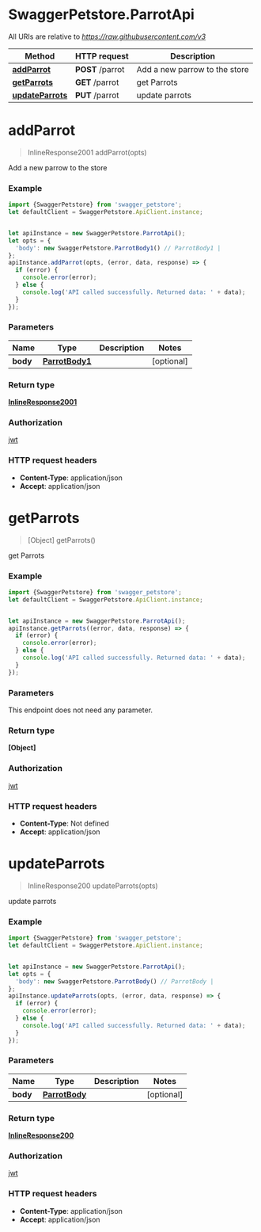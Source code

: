 # SwaggerPetstore.ParrotApi

All URIs are relative to *https://raw.githubusercontent.com/v3*

Method | HTTP request | Description
------------- | ------------- | -------------
[**addParrot**](ParrotApi.md#addParrot) | **POST** /parrot | Add a new parrow to the store
[**getParrots**](ParrotApi.md#getParrots) | **GET** /parrot | get Parrots
[**updateParrots**](ParrotApi.md#updateParrots) | **PUT** /parrot | update parrots

<a name="addParrot"></a>
# **addParrot**
> InlineResponse2001 addParrot(opts)

Add a new parrow to the store

### Example
```javascript
import {SwaggerPetstore} from 'swagger_petstore';
let defaultClient = SwaggerPetstore.ApiClient.instance;


let apiInstance = new SwaggerPetstore.ParrotApi();
let opts = { 
  'body': new SwaggerPetstore.ParrotBody1() // ParrotBody1 | 
};
apiInstance.addParrot(opts, (error, data, response) => {
  if (error) {
    console.error(error);
  } else {
    console.log('API called successfully. Returned data: ' + data);
  }
});
```

### Parameters

Name | Type | Description  | Notes
------------- | ------------- | ------------- | -------------
 **body** | [**ParrotBody1**](ParrotBody1.md)|  | [optional] 

### Return type

[**InlineResponse2001**](InlineResponse2001.md)

### Authorization

[jwt](../README.md#jwt)

### HTTP request headers

 - **Content-Type**: application/json
 - **Accept**: application/json

<a name="getParrots"></a>
# **getParrots**
> [Object] getParrots()

get Parrots

### Example
```javascript
import {SwaggerPetstore} from 'swagger_petstore';
let defaultClient = SwaggerPetstore.ApiClient.instance;


let apiInstance = new SwaggerPetstore.ParrotApi();
apiInstance.getParrots((error, data, response) => {
  if (error) {
    console.error(error);
  } else {
    console.log('API called successfully. Returned data: ' + data);
  }
});
```

### Parameters
This endpoint does not need any parameter.

### Return type

**[Object]**

### Authorization

[jwt](../README.md#jwt)

### HTTP request headers

 - **Content-Type**: Not defined
 - **Accept**: application/json

<a name="updateParrots"></a>
# **updateParrots**
> InlineResponse200 updateParrots(opts)

update parrots

### Example
```javascript
import {SwaggerPetstore} from 'swagger_petstore';
let defaultClient = SwaggerPetstore.ApiClient.instance;


let apiInstance = new SwaggerPetstore.ParrotApi();
let opts = { 
  'body': new SwaggerPetstore.ParrotBody() // ParrotBody | 
};
apiInstance.updateParrots(opts, (error, data, response) => {
  if (error) {
    console.error(error);
  } else {
    console.log('API called successfully. Returned data: ' + data);
  }
});
```

### Parameters

Name | Type | Description  | Notes
------------- | ------------- | ------------- | -------------
 **body** | [**ParrotBody**](ParrotBody.md)|  | [optional] 

### Return type

[**InlineResponse200**](InlineResponse200.md)

### Authorization

[jwt](../README.md#jwt)

### HTTP request headers

 - **Content-Type**: application/json
 - **Accept**: application/json

